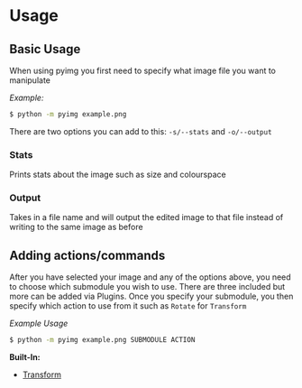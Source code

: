 # Usage

## Basic Usage
When using pyimg you first need to specify what image file you want to manipulate

*Example:*
```bash
$ python -m pyimg example.png
```

There are two options you can add to this:
```-s/--stats``` and ```-o/--output```

### Stats

Prints stats about the image such as size and colourspace

### Output

Takes in a file name and will output the edited image to that file instead of writing to the same image as before

## Adding actions/commands

After you have selected your image and any of the options above, you need to choose which submodule you wish to use. There are three included but more can be added via Plugins. Once you specify your submodule, you then specify which action to use from it such as ```Rotate``` for ```Transform```

*Example Usage*
```bash
$ python -m pyimg example.png SUBMODULE ACTION
```

**Built-In:**

- [Transform](transform.md)